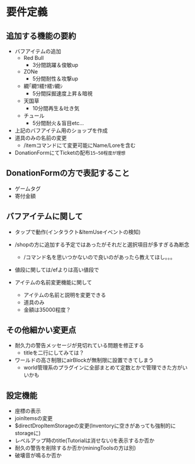 # 要件定義
## 追加する機能の要約

* バフアイテムの追加
  * Red Bull
    * 3分間跳躍＆俊敏up
  * ZONe
    * 5分間耐性＆攻撃up
  * 繝｢繝ｳ繧ｹ繧ｿ繝ｼ
    * 5分間採掘速度上昇＆暗視
  * 天国草
    * 10分間再生＆吐き気
  * チュール
    * 5分間耐火＆盲目etc...
* 上記のバフアイテム用のショップを作成
* 道具のみの名前の変更
  * /itemコマンドにて変更可能にName/Loreを含む
* DonationFormにてTicketの配布`15~50程度が理想`

## DonationFormの方で表記すること

* ゲームタグ
* 寄付金額

## バフアイテムに関して

* タップで動作(インタラクト&ItemUseイベントの検知)
* /shopの方に追加する予定ではあったがそれだと選択項目が多すぎる為断念
  * /コマンド名を思いつかないので良いのがあったら教えてほし。。。
* 値段に関しては/efよりは高い値段で

* アイテムの名前変更機能に関して
  * アイテムの名前と説明を変更できる
  * 道具のみ
  * 金額は35000程度？

## その他細かい変更点
* 耐久力の警告メッセージが見切れている問題を修正する
  * titleを二行にしてみては？
* ワールドの高さ制限にairBlockが無制限に設置できてしまう
  * world管理系のプラグインに全部まとめて定数とかで管理できた方がいいかも

## 設定機能
* 座標の表示
* joinItemsの変更
* $directDropItemStorageの変更(Inventoryに空きがあっても強制的にstorageに)
* レベルアップ時のtitle(Tutorialは消せない)を表示するか否か
* 耐久の警告を削除するか否か(miningToolsの方は別)
* 破壊音が鳴るか否か
